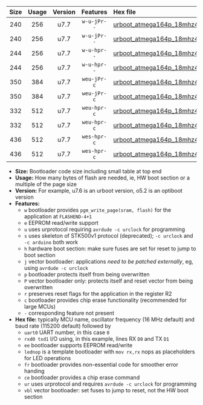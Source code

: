 |Size|Usage|Version|Features|Hex file|
|:-:|:-:|:-:|:-:|:--|
|240|256|u7.7|`w-u-jPr--`|[urboot_atmega164p_18mhz432_9600bps_uart0_rxd0_txd1_lednop_ur_vbl.hex](https://raw.githubusercontent.com/stefanrueger/urboot.hex/main/mcus/atmega164p/fcpu_18mhz432/9600_bps/urboot_atmega164p_18mhz432_9600bps_uart0_rxd0_txd1_lednop_ur_vbl.hex)|
|240|256|u7.7|`w-u-jPr--`|[urboot_atmega164p_18mhz432_9600bps_uart1_rxd2_txd3_lednop_ur_vbl.hex](https://raw.githubusercontent.com/stefanrueger/urboot.hex/main/mcus/atmega164p/fcpu_18mhz432/9600_bps/urboot_atmega164p_18mhz432_9600bps_uart1_rxd2_txd3_lednop_ur_vbl.hex)|
|244|256|u7.7|`w-u-hpr--`|[urboot_atmega164p_18mhz432_9600bps_uart0_rxd0_txd1_lednop_fr_ur.hex](https://raw.githubusercontent.com/stefanrueger/urboot.hex/main/mcus/atmega164p/fcpu_18mhz432/9600_bps/urboot_atmega164p_18mhz432_9600bps_uart0_rxd0_txd1_lednop_fr_ur.hex)|
|244|256|u7.7|`w-u-hpr--`|[urboot_atmega164p_18mhz432_9600bps_uart1_rxd2_txd3_lednop_fr_ur.hex](https://raw.githubusercontent.com/stefanrueger/urboot.hex/main/mcus/atmega164p/fcpu_18mhz432/9600_bps/urboot_atmega164p_18mhz432_9600bps_uart1_rxd2_txd3_lednop_fr_ur.hex)|
|350|384|u7.7|`weu-jPr-c`|[urboot_atmega164p_18mhz432_9600bps_uart0_rxd0_txd1_ee_lednop_fr_ce_ur_vbl.hex](https://raw.githubusercontent.com/stefanrueger/urboot.hex/main/mcus/atmega164p/fcpu_18mhz432/9600_bps/urboot_atmega164p_18mhz432_9600bps_uart0_rxd0_txd1_ee_lednop_fr_ce_ur_vbl.hex)|
|350|384|u7.7|`weu-jPr-c`|[urboot_atmega164p_18mhz432_9600bps_uart1_rxd2_txd3_ee_lednop_fr_ce_ur_vbl.hex](https://raw.githubusercontent.com/stefanrueger/urboot.hex/main/mcus/atmega164p/fcpu_18mhz432/9600_bps/urboot_atmega164p_18mhz432_9600bps_uart1_rxd2_txd3_ee_lednop_fr_ce_ur_vbl.hex)|
|332|512|u7.7|`weu-hpr-c`|[urboot_atmega164p_18mhz432_9600bps_uart0_rxd0_txd1_ee_lednop_fr_ce_ur.hex](https://raw.githubusercontent.com/stefanrueger/urboot.hex/main/mcus/atmega164p/fcpu_18mhz432/9600_bps/urboot_atmega164p_18mhz432_9600bps_uart0_rxd0_txd1_ee_lednop_fr_ce_ur.hex)|
|332|512|u7.7|`weu-hpr-c`|[urboot_atmega164p_18mhz432_9600bps_uart1_rxd2_txd3_ee_lednop_fr_ce_ur.hex](https://raw.githubusercontent.com/stefanrueger/urboot.hex/main/mcus/atmega164p/fcpu_18mhz432/9600_bps/urboot_atmega164p_18mhz432_9600bps_uart1_rxd2_txd3_ee_lednop_fr_ce_ur.hex)|
|436|512|u7.7|`wes-hpr-c`|[urboot_atmega164p_18mhz432_9600bps_uart0_rxd0_txd1_ee_lednop_fr_ce.hex](https://raw.githubusercontent.com/stefanrueger/urboot.hex/main/mcus/atmega164p/fcpu_18mhz432/9600_bps/urboot_atmega164p_18mhz432_9600bps_uart0_rxd0_txd1_ee_lednop_fr_ce.hex)|
|436|512|u7.7|`wes-hpr-c`|[urboot_atmega164p_18mhz432_9600bps_uart1_rxd2_txd3_ee_lednop_fr_ce.hex](https://raw.githubusercontent.com/stefanrueger/urboot.hex/main/mcus/atmega164p/fcpu_18mhz432/9600_bps/urboot_atmega164p_18mhz432_9600bps_uart1_rxd2_txd3_ee_lednop_fr_ce.hex)|

- **Size:** Bootloader code size including small table at top end
- **Usage:** How many bytes of flash are needed, ie, HW boot section or a multiple of the page size
- **Version:** For example, u7.6 is an urboot version, o5.2 is an optiboot version
- **Features:**
  + `w` bootloader provides `pgm_write_page(sram, flash)` for the application at `FLASHEND-4+1`
  + `e` EEPROM read/write support
  + `u` uses urprotocol requiring `avrdude -c urclock` for programming
  + `s` uses skeleton of STK500v1 protocol (deprecated); `-c urclock` and `-c arduino` both work
  + `h` hardware boot section: make sure fuses are set for reset to jump to boot section
  + `j` vector bootloader: applications *need to be patched externally*, eg, using `avrdude -c urclock`
  + `p` bootloader protects itself from being overwritten
  + `P` vector bootloader only: protects itself and reset vector from being overwritten
  + `r` preserves reset flags for the application in the register R2
  + `c` bootloader provides chip erase functionality (recommended for large MCUs)
  + `-` corresponding feature not present
- **Hex file:** typically MCU name, oscillator frequency (16 MHz default) and baud rate (115200 default) followed by
  + `uart0` UART number, in this case `0`
  + `rxd0 txd1` I/O using, in this example, lines RX `D0` and TX `D1`
  + `ee` bootloader supports EEPROM read/write
  + `lednop` is a template bootloader with `mov rx,rx` nops as placeholders for LED operations
  + `fr` bootloader provides non-essential code for smoother error handing
  + `ce` bootloader provides a chip erase command
  + `ur` uses urprotocol and requires `avrdude -c urclock` for programming
  + `vbl` vector bootloader: set fuses to jump to reset, not the HW boot section
